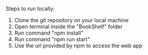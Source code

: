 Steps to run locally:

1. Clone the git repository on your local machine
2. Open terminal inside the "BookShelf" folder
3. Run command "npm install"
4. Run command "npm run start"
5. Use the url provided by npm to access the web app